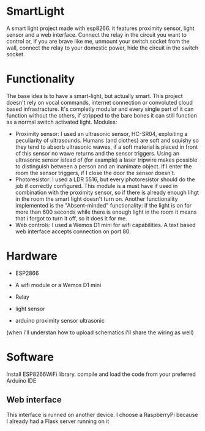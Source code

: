 # SmartLight
A smart light project made with esp8266. it features proximity sensor, light sensor and a web interface.
Connect the relay in the circuit you want to control or, if you are brave like me, unmount your switch socket from the wall, connect the relay to your domestic power, hide the circuit in the switch socket. 

# Functionality
The base idea is to have a smart-light, but actually smart.
This project doesn't rely on vocal commands, internet connection or convoluted cloud based infrastracture. It's completly modular and every single part of it can function without the others, if stripped to the bare bones it can still function as a normal switch activated light.
Modules:
  - Proximity sensor: I used an ultrasonic sensor, HC-SR04, exploiting a peculiarity of ultrasounds. Humans (and clothes) are soft and squishy so they tend to absorb ultrasonic wawes, if a soft material is placed in front of this sensor no wawe returns and the sensor triggers. Using an ultrasonic sensor istead of (for example) a laser tripwire makes possible to distinguish between a person and an inanimate object. If I enter the room the sensor triggers, if I close the door the sensor doesn't.
  - Photoresistor: I used a LDR 5516, but every photoresistor should do the job if correctly configured. This module is a must have if used in combination with the proximity sensor, so if there is already enough lihgt in the room the smart light doesn't turn on. Another functionality implemented is the "Absent-minded" functionality: if the light is on for more than 600 seconds while there is enough light in the room it means that i forgot to turn it off, so it does it for me.
  - Web controls: I used a Wemos D1 mini for wifi capabilities. A text based web interface accepts connection on port 80.

# Hardware
- ESP2866

-  A wifi module or a Wemos D1 mini 

- Relay

- light sensor

- arduino proximity sensor ultrasonic

(when i'll understan how to upload schematics i'll share the wiring as well)
# Software
Install ESP8266WiFi library.
compile and load the code from your preferred Arduino IDE

## Web interface ##
This interface is runned on another device. I choose a RaspberryPi because I already had a Flask server running on it
